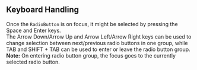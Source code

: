 ## Keyboard Handling

Once the `RadioButton` is on focus, it might be selected by pressing the Space and Enter keys.  
The Arrow Down/Arrow Up and Arrow Left/Arrow Right keys can be used to change selection between next/previous radio buttons in one group, while TAB and SHIFT + TAB can be used to enter or leave the radio button group.  
**Note:** On entering radio button group, the focus goes to the currently selected radio button.